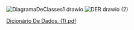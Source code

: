 ![DiagramaDeClasses1 drawio](https://github.com/user-attachments/assets/d157eec4-90e7-4a66-8350-899fa984dded)
![DER drawio (2)](https://github.com/user-attachments/assets/97617a95-1e18-4670-9af3-e297730e9a15)



[Dicionário De Dados. (1).pdf](https://github.com/user-attachments/files/18509440/Dicionario.De.Dados.1.pdf)
